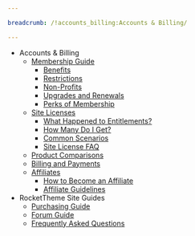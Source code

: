 ```yaml
---

breadcrumb: /!accounts_billing:Accounts & Billing/

---
```


* Accounts & Billing
	* [Membership Guide](membership.md)
		* [Benefits](membership.md#membership-benefits)
		* [Restrictions](membership.md#membership-restrictions)
		* [Non-Profits](membership.md#non-profits)
		* [Upgrades and Renewals](upgrades_and_renewals.md)
		* [Perks of Membership](http://www.rockettheme.com/blog/team/133-five-perks-to-being-a-rockettheme-user)
	* [Site Licenses](site_licenses.md)
		* [What Happened to Entitlements?](site_licenses.md#what-happened-to-entitlements)
		* [How Many Do I Get?](site_licenses.md#how-many-site-licenses-do-i-get?)
		* [Common Scenarios](site_licenses.md#common-use-scenarios)
		* [Site License FAQ](site_licenses.md#frequently-asked-questions)
	* [Product Comparisons](comparisons.md)
	* [Billing and Payments](payments.md)
	* [Affiliates](affiliates.md)
		* [How to Become an Affiliate](affiliates.md#how-to-become-an-affiliate)
		* [Affiliate Guidelines](affiliates.md)
* RocketTheme Site Guides
	* [Purchasing Guide](purchase.md)
	* [Forum Guide](../technical_tips/site/forum_guide.md)
	* [Frequently Asked Questions](faq.md)